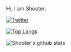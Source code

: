 Hi, I am Shooter.

[![Twitter](https://img.shields.io/twitter/url?label=shooter&url=https%3A%2F%2Ftwitter.com%2Fliushooter)](https://twitter.com/liushooter)

[![Top Langs](https://github-readme-stats.vercel.app/api/top-langs/?username=liushooter&hide=html,css)](https://github.com/liushooter)

![Shooter's github stats](https://github-readme-stats.vercel.app/api?username=liushooter&show_icons=true&theme=radical)
